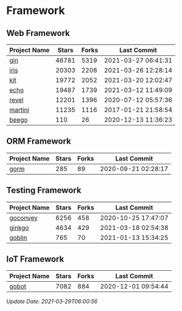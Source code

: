# Framework

## Web Framework
| Project Name | Stars | Forks | Last Commit |
| ------------ | ----- | ----- | ----------- |
| [gin](https://github.com/gin-gonic/gin) | 46781 | 5319 | 2021-03-27 06:41:31 |
| [iris](https://github.com/kataras/iris) | 20303 | 2208 | 2021-03-26 12:28:14 |
| [kit](https://github.com/go-kit/kit) | 19772 | 2052 | 2021-03-20 12:02:47 |
| [echo](https://github.com/labstack/echo) | 19487 | 1739 | 2021-03-12 11:49:09 |
| [revel](https://github.com/revel/revel) | 12201 | 1396 | 2020-07-12 05:57:36 |
| [martini](https://github.com/go-martini/martini) | 11235 | 1116 | 2017-01-21 21:58:54 |
| [beego](https://github.com/astaxie/beego) | 110 | 26 | 2020-12-13 11:36:23 |

## ORM Framework
| Project Name | Stars | Forks | Last Commit |
| ------------ | ----- | ----- | ----------- |
| [gorm](https://github.com/jinzhu/gorm) | 285 | 89 | 2020-09-21 02:28:17 |

## Testing Framework
| Project Name | Stars | Forks | Last Commit |
| ------------ | ----- | ----- | ----------- |
| [goconvey](https://github.com/smartystreets/goconvey) | 6256 | 458 | 2020-10-25 17:47:07 |
| [ginkgo](https://github.com/onsi/ginkgo) | 4634 | 429 | 2021-03-18 02:54:38 |
| [goblin](https://github.com/franela/goblin) | 765 | 70 | 2021-01-13 15:34:25 |

## IoT Framework
| Project Name | Stars | Forks | Last Commit |
| ------------ | ----- | ----- | ----------- |
| [gobot](https://github.com/hybridgroup/gobot) | 7082 | 884 | 2020-12-01 09:54:44 |

*Update Date: 2021-03-29T06:00:56*